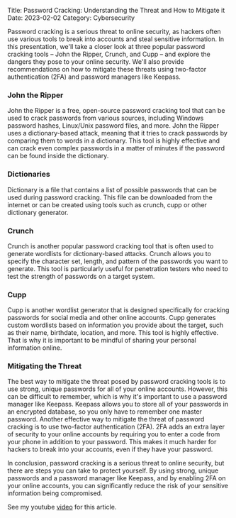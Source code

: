 Title: Password Cracking: Understanding the Threat and How to Mitigate it
Date: 2023-02-02
Category: Cybersecurity

Password cracking is a serious threat to online security, as hackers often use various tools to break into accounts and steal sensitive information. In this presentation, we'll take a closer look at three popular password cracking tools – John the Ripper, Crunch, and Cupp – and explore the dangers they pose to your online security. We'll also provide recommendations on how to mitigate these threats using two-factor authentication (2FA) and password managers like Keepass.

### John the Ripper
John the Ripper is a free, open-source password cracking tool that can be used to crack passwords from various sources, including Windows password hashes, Linux/Unix password files, and more. John the Ripper uses a dictionary-based attack, meaning that it tries to crack passwords by comparing them to words in a dictionary. This tool is highly effective and can crack even complex passwords in a matter of minutes if the password can be found inside the dictionary.

### Dictionaries
Dictionary is a file that contains a list of possible passwords that can be used during password cracking. This file can be downloaded from the internet or can be created using tools such as crunch, cupp or other dictionary generator.

### Crunch
Crunch is another popular password cracking tool that is often used to generate wordlists for dictionary-based attacks. Crunch allows you to specify the character set, length, and pattern of the passwords you want to generate. This tool is particularly useful for penetration testers who need to test the strength of passwords on a target system.

### Cupp
Cupp is another wordlist generator that is designed specifically for cracking passwords for social media and other online accounts. Cupp generates custom wordlists based on information you provide about the target, such as their name, birthdate, location, and more. This tool is highly effective. That is why it is important to be mindful of sharing your personal information online.

### Mitigating the Threat
The best way to mitigate the threat posed by password cracking tools is to use strong, unique passwords for all of your online accounts. However, this can be difficult to remember, which is why it's important to use a password manager like Keepass. Keepass allows you to store all of your passwords in an encrypted database, so you only have to remember one master password.
Another effective way to mitigate the threat of password cracking is to use two-factor authentication (2FA). 2FA adds an extra layer of security to your online accounts by requiring you to enter a code from your phone in addition to your password. This makes it much harder for hackers to break into your accounts, even if they have your password.

In conclusion, password cracking is a serious threat to online security, but there are steps you can take to protect yourself. By using strong, unique passwords and a password manager like Keepass, and by enabling 2FA on your online accounts, you can significantly reduce the risk of your sensitive information being compromised.

See my youtube [video](https://youtu.be/k_NgL5dlSvk) for this article.
